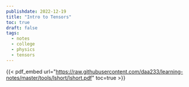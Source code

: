 ```yaml
---
publishdate: 2022-12-19
title: "Intro to Tensors"
toc: true
draft: false
tags:
  - notes
  - college
  - physics
  - tensors
---
```


{{< pdf_embed url="https://raw.githubusercontent.com/daa233/learning-notes/master/tools/lshort/lshort.pdf" toc=true >}}
